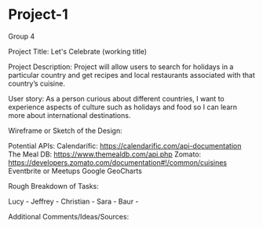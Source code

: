# Project-1

Group 4

Project Title: Let's Celebrate (working title)

Project Description: Project will allow users to search for holidays in a particular country and get recipes and local restaurants associated with that country’s cuisine.

User story: As a person curious about different countries, I want to experience aspects of culture such as holidays and food so I can learn more about international destinations.

Wireframe or Sketch of the Design:


Potential APIs: 
Calendarific: https://calendarific.com/api-documentation
The Meal DB: https://www.themealdb.com/api.php
Zomato: https://developers.zomato.com/documentation#!/common/cuisines
Eventbrite or Meetups
Google GeoCharts

Rough Breakdown of Tasks:

Lucy - 
Jeffrey - 
Christian - 
Sara - 
Baur - 

Additional Comments/Ideas/Sources:
